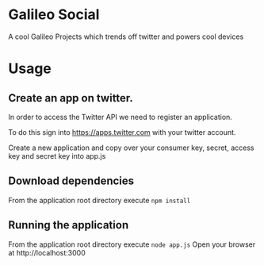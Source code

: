 # Galileo Social

A cool Galileo Projects which trends off twitter and powers cool devices

# Usage

## Create an app on twitter.

In order to access the Twitter API we need to register an application.

To do this sign into https://apps.twitter.com with your twitter account.

Create a new application and copy over your consumer key, secret, access key
and secret key into app.js

## Download dependencies

From the application root directory execute `npm install`

## Running the application

From the application root directory execute `node app.js`
Open your browser at http://localhost:3000